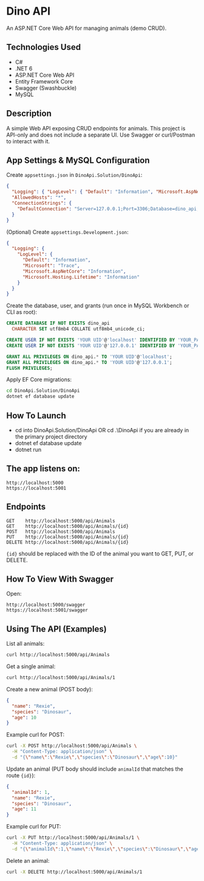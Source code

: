 # Dino API

An ASP.NET Core Web API for managing animals (demo CRUD).

## Technologies Used
- C#
- .NET 6
- ASP.NET Core Web API
- Entity Framework Core
- Swagger (Swashbuckle)
- MySQL

## Description
A simple Web API exposing CRUD endpoints for animals. This project is API-only and does not include a separate UI. Use Swagger or curl/Postman to interact with it.

## App Settings & MySQL Configuration

Create `appsettings.json` in `DinoApi.Solution/DinoApi`:

```json
{
  "Logging": { "LogLevel": { "Default": "Information", "Microsoft.AspNetCore": "Warning" } },
  "AllowedHosts": "*",
  "ConnectionStrings": {
    "DefaultConnection": "Server=127.0.0.1;Port=3306;Database=dino_api;Uid=YOUR UID;Pwd=YOUR_PASSWORD;"
  }
}
```

(Optional) Create `appsettings.Development.json`:

```json
{
  "Logging": {
    "LogLevel": {
      "Default": "Information",
      "Microsoft": "Trace",
      "Microsoft.AspNetCore": "Information",
      "Microsoft.Hosting.Lifetime": "Information"
    }
  }
}
```

Create the database, user, and grants (run once in MySQL Workbench or CLI as root):

```sql
CREATE DATABASE IF NOT EXISTS dino_api
  CHARACTER SET utf8mb4 COLLATE utf8mb4_unicode_ci;

CREATE USER IF NOT EXISTS 'YOUR UID'@'localhost' IDENTIFIED BY 'YOUR_PASSWORD';
CREATE USER IF NOT EXISTS 'YOUR UID'@'127.0.0.1' IDENTIFIED BY 'YOUR_PASSWORD';

GRANT ALL PRIVILEGES ON dino_api.* TO 'YOUR UID'@'localhost';
GRANT ALL PRIVILEGES ON dino_api.* TO 'YOUR UID'@'127.0.0.1';
FLUSH PRIVILEGES;
```

Apply EF Core migrations:

```bash
cd DinoApi.Solution/DinoApi
dotnet ef database update
```

## How To Launch

* cd into DinoApi.Solution/DinoApi OR cd .\DinoApi if you are already in the primary project directory
* dotnet ef database update
* dotnet run

## The app listens on:

```
http://localhost:5000
https://localhost:5001
```
## Endpoints

```
GET    http://localhost:5000/api/Animals
GET    http://localhost:5000/api/Animals/{id}
POST   http://localhost:5000/api/Animals
PUT    http://localhost:5000/api/Animals/{id}
DELETE http://localhost:5000/api/Animals/{id}
```

`{id}` should be replaced with the ID of the animal you want to GET, PUT, or DELETE.

## How To View With Swagger

Open:

```
http://localhost:5000/swagger
https://localhost:5001/swagger
```

## Using The API (Examples)

List all animals:
```bash
curl http://localhost:5000/api/Animals
```

Get a single animal:
```bash
curl http://localhost:5000/api/Animals/1
```

Create a new animal (POST body):
```json
{
  "name": "Rexie",
  "species": "Dinosaur",
  "age": 10
}
```

Example curl for POST:
```bash
curl -X POST http://localhost:5000/api/Animals \
  -H "Content-Type: application/json" \
  -d "{\"name\":\"Rexie\",\"species\":\"Dinosaur\",\"age\":10}"
```

Update an animal (PUT body should include `animalId` that matches the route `{id}`):
```json
{
  "animalId": 1,
  "name": "Rexie",
  "species": "Dinosaur",
  "age": 11
}
```

Example curl for PUT:
```bash
curl -X PUT http://localhost:5000/api/Animals/1 \
  -H "Content-Type: application/json" \
  -d "{\"animalId\":1,\"name\":\"Rexie\",\"species\":\"Dinosaur\",\"age\":11}"
```

Delete an animal:
```bash
curl -X DELETE http://localhost:5000/api/Animals/1
```
